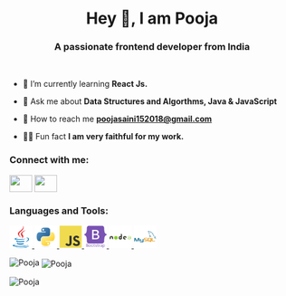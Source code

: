 

<!--
**Pooja-saini467/Pooja-saini467** is a ✨ _special_ ✨ repository because its `README.md` (this file) appears on your GitHub profile.

Here are some ideas to get you started:

- 🔭 I’m currently working on ...
- 🌱 I’m currently learning ...
- 👯 I’m looking to collaborate on ...
- 🤔 I’m looking for help with ...
- 💬 Ask me about ...
- 📫 How to reach me: ...
- 😄 Pronouns: ...
- ⚡ Fun fact: ...
-->

<h1 align="center">Hey 👋, I am Pooja</h1>
<h3 align="center">A passionate frontend developer from India</h3>

<p align="left"> <a href="https://twitter.com/Pooja96490259" target="blank"><img src="https://img.shields.io/twitter/follow/Pooja96490259?logo=twitter&style=for-the-badge" alt="" /></a></p>

- 🌱 I’m currently learning **React Js.**

- 📗 Ask me about **Data Structures and Algorthms, Java & JavaScript**

- 📩 How to reach me **<a href="mailto:pooja">poojasaini152018@gmail.com</a>**

- 👩‍🦰 Fun fact **I am very faithful for my work.**

<h3 align="left">Connect with me:</h3>
<p align="left">
<a href="https://www.linkedin.com/in/pooja-saini-a8239a1a4/recent-activity/shares/" target="blank"><img align="center" src="https://cdn.jsdelivr.net/npm/simple-icons@3.0.1/icons/linkedin.svg" alt="" height="30" width="40" /></a>
<a href="https://www.hackerrank.com/poojasaini152018" target="blank"></a>
<a href="https://twitter.com/Pooja96490259" target="blank"><img align="center" src="https://cdn.jsdelivr.net/npm/simple-icons@3.0.1/icons/twitter.svg" alt="" height="30" width="40" /></a>
</p>

<h3 align="left">Languages and Tools:</h3>
<p align="left">
<a href="https://www.java.com" target="_blank"> <img src="https://raw.githubusercontent.com/devicons/devicon/master/icons/java/java-original.svg" alt="java" width="40" height="40"/> </a>
<a href="https://www.python.org" target="_blank"> <img src="https://raw.githubusercontent.com/devicons/devicon/master/icons/python/python-original.svg" alt="python" width="40" height="40"/> </a>
 <a href="https://www.javascript.com" target="_blank"> <img src="https://raw.githubusercontent.com/devicons/devicon/master/icons/javascript/javascript-original.svg" alt="javascript" width="40" height="40"/> </a>
<a href="https://getbootstrap.com" target="_blank"> <img src="https://raw.githubusercontent.com/devicons/devicon/master/icons/bootstrap/bootstrap-plain-wordmark.svg" alt="bootstrap" width="40" height="40"/> </a> 
 <a href="https://nodejs.org" target="_blank"> <img src="https://raw.githubusercontent.com/devicons/devicon/master/icons/nodejs/nodejs-original-wordmark.svg" alt="nodejs" width="40" height="40"/> </a>
<a href="https://www.mysql.com/" target="_blank"> <img src="https://raw.githubusercontent.com/devicons/devicon/master/icons/mysql/mysql-original-wordmark.svg" alt="mysql" width="40" height="40"/> </a>
</p>

<p><img align="left" src="https://github-readme-stats.vercel.app/api/top-langs?username=Pooja-saini467&show_icons=true&locale=en&layout=compact" alt="Pooja" /></p>

<p>&nbsp;<img align="center" src="https://github-readme-stats.vercel.app/api?username=Pooja-saini467&show_icons=true&locale=en" alt="Pooja" /></p>

<p><img align="center" src="https://github-readme-streak-stats.herokuapp.com/?user=Pooja-saini467&" alt="Pooja" /></p>
